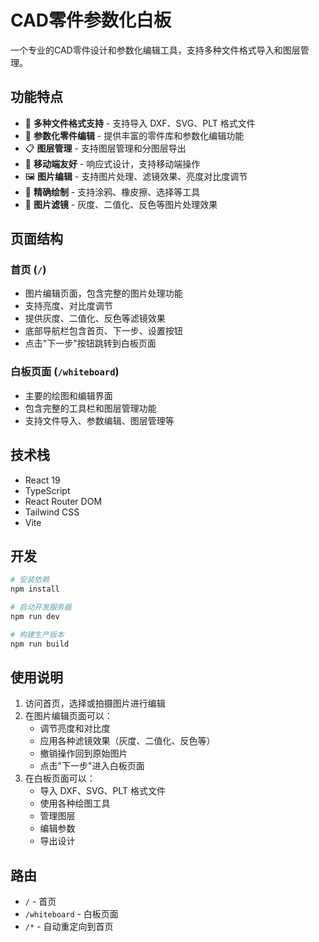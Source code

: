 # CAD零件参数化白板

一个专业的CAD零件设计和参数化编辑工具，支持多种文件格式导入和图层管理。

## 功能特点

- 🎨 **多种文件格式支持** - 支持导入 DXF、SVG、PLT 格式文件
- 🔧 **参数化零件编辑** - 提供丰富的零件库和参数化编辑功能
- 📋 **图层管理** - 支持图层管理和分图层导出
- 📱 **移动端友好** - 响应式设计，支持移动端操作
- 🖼️ **图片编辑** - 支持图片处理、滤镜效果、亮度对比度调节
- 🎯 **精确绘制** - 支持涂鸦、橡皮擦、选择等工具
- 🎨 **图片滤镜** - 灰度、二值化、反色等图片处理效果

## 页面结构

### 首页 (`/`)
- 图片编辑页面，包含完整的图片处理功能
- 支持亮度、对比度调节
- 提供灰度、二值化、反色等滤镜效果
- 底部导航栏包含首页、下一步、设置按钮
- 点击"下一步"按钮跳转到白板页面

### 白板页面 (`/whiteboard`)
- 主要的绘图和编辑界面
- 包含完整的工具栏和图层管理功能
- 支持文件导入、参数编辑、图层管理等

## 技术栈

- React 19
- TypeScript
- React Router DOM
- Tailwind CSS
- Vite

## 开发

```bash
# 安装依赖
npm install

# 启动开发服务器
npm run dev

# 构建生产版本
npm run build
```

## 使用说明

1. 访问首页，选择或拍摄图片进行编辑
2. 在图片编辑页面可以：
   - 调节亮度和对比度
   - 应用各种滤镜效果（灰度、二值化、反色等）
   - 撤销操作回到原始图片
   - 点击"下一步"进入白板页面
3. 在白板页面可以：
   - 导入 DXF、SVG、PLT 格式文件
   - 使用各种绘图工具
   - 管理图层
   - 编辑参数
   - 导出设计

## 路由

- `/` - 首页
- `/whiteboard` - 白板页面
- `/*` - 自动重定向到首页 